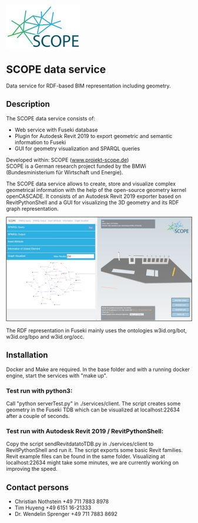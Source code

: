 <img src="scope.png" width="200"/>


# SCOPE data service

Data service for RDF-based BIM representation including geometry.


## Description

The SCOPE data service consists of:
- Web service with Fuseki database
- Plugin for Autodesk Revit 2019 to export geometric and semantic information to Fuseki
- GUI for geometry visualization and SPARQL queries

Developed within:  SCOPE (www.projekt-scope.de)<br/>
SCOPE is a German research project funded by the BMWi (Bundesministerium für Wirtschaft und Energie).

The SCOPE data service allows to create, store and visualize complex geometrical information with the help of the open-source geometry kernel openCASCADE. It consists of an Autodesk Revit 2019 exporter based on RevitPythonShell and a GUI for visualizing the 3D geometry and its RDF graph representation.

<img src="gui.jpg" width="700" border="1"/>

The RDF representation in Fuseki mainly uses the ontologies w3id.org/bot, w3id.org/bpo and w3id.org/occ.

## Installation

Docker and Make are required. In the base folder and with a running docker engine, start the services with "make up".

### Test run with python3:

Call "python serverTest.py" in ./services/client. The script creates some geometry in the Fuseki TDB which can be visualized at localhost:22634 after a couple of seconds.

### Test run with Autodesk Revit 2019 / RevitPythonShell:

Copy the script sendRevitdatatoTDB.py in ./services/client to RevitPythonShell and run it. The script exports some basic Revit families. Revit example files can be found in the same folder. Visualizing at localhost:22634 might take some minutes, we are currently working on improving the speed.



## Contact persons

- Christian Nothstein +49 711 7883 8978
- Tim Huyeng +49 6151 16-21333
- Dr. Wendelin Sprenger +49 711 7883 8692
